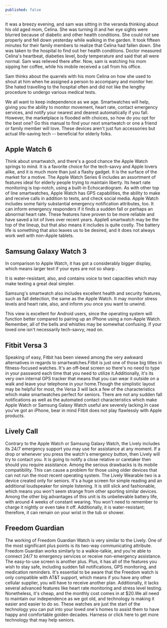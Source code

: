 ```yaml
---
published: false
---
```

It was a breezy evening, and sam was sitting in the veranda thinking about his old aged mom, Celina. She was turning ill and her eye sights were blurred because of diabetic and other health conditions. She could not see properly and fell down yesterday while walking in the garden. It took fifteen minutes for their family members to realize that Celina had fallen down. She was taken to the hospital to find out her health conditions. Doctor measured Celina's heartbeat, diabeties level, body temperature and said that all were normal. Sam was relieved there after. Now, sam is watching his mom sipping her coffee, while his mobile received a call from his office.

Sam thinks about the quarrels with his mom Celina on how she used to shout at him when he assigned a person to accompany and monitor her. She hated travelling to the hospital often and did not like the lengthy procedure to undergo various medical tests. 

We all want to keep independence as we age.  Smartwatches will help, giving you the ability to monitor movement, heart rate, contact emergency services, and notify your nearest and dearest automatically if you fall.  However, the marketplace is flooded with choices, so how do you opt for the best one?  Go this manual to find your next smartwatch or one a friend or family member will love.
These devices aren't just fun accessories but actual life-saving tech -- beneficial for elderly folks.

## Apple Watch 6

Think  about smartwatch, and there's a good chance the Apple Watch springs to mind.  It is a favorite choice for the tech-savvy and Apple lovers alike, and it is much more than just a flashy gadget.  It is the surface of the market for a motive. The Apple Watch Series 6 includes an assortment of features ideal for elderly people trying to maintain liberty. 
Its heart rate monitoring is top-notch, using a built-in Echocardiogram.  As with other top of line smartwatches, Apple Watch has GPS capabilities, the ability to make and receive calls in addition to texts, and check social media. Apple Watch includes some fairly substantial emergency notification attributes, too.  It can inform emergency responders if it finds a sudden fall or perhaps an abnormal heart rate.  These features have proven to be more reliable and have saved a lot of lives over recent years. Apple6 smartwatch may be the top of the lineup, but that also means it includes is quite costly.  The battery life is something that also leaves us to be desired, and it does not always work well with non-Apple tablets.

## Samsung Galaxy Watch 3

In comparison to Apple Watch, it has got a considerably bigger display, which means larger text if your eyes are not so sharp .

It is water-resistant, also, and contains voice to text capacities which may make texting a great deal simpler.

Samsung's smartwatch also includes excellent health and security features, such as fall detection, the same as the Apple Watch. It may monitor stress levels and heart rate, also, and inform you once you want to unwind.

This view is excellent for Android users, since the operating system will function better compared to pairing up an iPhone using a non-Apple Watch. Remember, all of the bells and whistles may be somewhat confusing. If your loved one isn't necessarily tech-savvy, read on.

## Fitbit Versa 3

Speaking of easy, Fitbit has been viewed among the very awkward alternatives in regards to smartwatches.Fitbit is just one of those big titles in fitness-focused watches.   It's an off-beat screen so there's no need to type in your password each time that you need to utilize it.Additionally, it's its very own internal GPS tracker that means that you can wear it outside on a walk and leave your telephone in your home.Though the simplistic layout may be helpful for most, the Versa 3 will lack a few of the characteristics which make smartwatches perfect for seniors.  There are not any sudden fall notifications as well as the automated contact characteristics which make Apple Watch or Samsung Galaxy Watch useful are severely lacking.In case you've got an iPhone, bear in mind Fitbit does not play flawlessly with Apple products.

## Lively Call

Contrary to the Apple Watch or Samsung Galaxy Watch, the Lively includes its 24/7 emergency support you may use for assistance at any moment. If a drop or whenever you press the watch's emergency button, then Lively will try to contact you. It is going to notify a close relative or caretaker then should you require assistance. Among the serious drawbacks is its mobile compatibility. This can cause a problem for those using older devices that can not run the most recent operating system. The Lively Wearable two is a device created only for seniors. It's a huge screen for simple reading and an additional loudspeaker for simple listening. It is still slick and fashionable, which means you won't seem strange from other sporting similar devices. Among the other big advantages of this unit is its unbelievable battery life, with around 4 weeks of constant wearing. You won't need to remember to charge it nightly or even take it off. Additionally, it is water-resistant; therefore, it can remain on your wrist in the tub or shower.

## Freedom Guardian

The working of Freedom Guardian Watch is very similar to the Lively.   One of the most significant plus points is its two-way communicating attribute.  Freedom Guardian works similarly to a walkie-talkie, and you're able to connect 24/7 to emergency services or receive non-emergency assistance. The easy-to-use screen is another plus.   Plus, it has all of the features you wish to stay safe, including sudden fall notifications, GPS monitoring, and medication reminders. It's essential to be aware that the Freedom watch is only compatible with AT&T support, which means if you have any other cellular supplier, you will have to receive another plan.
Additionally, it lacks several advanced features like heart rate monitoring and stress level testing.  Nonetheless, it's cheap, and the monthly cost comes in at $20.We all need to maintain our independence as we got old, and technology is making it easier and easier to do so.  These watches are just the start of the technology you can put into your loved one's homes to assist them to have happy and comfortable golden decades.   Harness or click here to get more technology that may help seniors.


